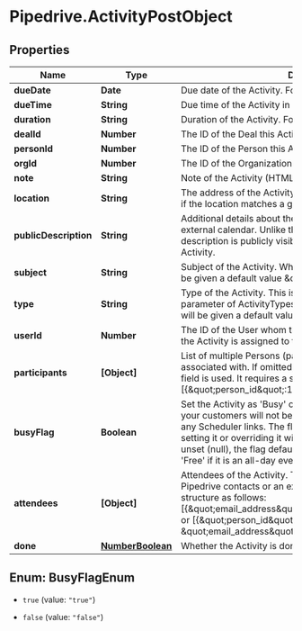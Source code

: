 # Pipedrive.ActivityPostObject

## Properties

Name | Type | Description | Notes
------------ | ------------- | ------------- | -------------
**dueDate** | **Date** | Due date of the Activity. Format: YYYY-MM-DD | [optional] 
**dueTime** | **String** | Due time of the Activity in UTC. Format: HH:MM | [optional] 
**duration** | **String** | Duration of the Activity. Format: HH:MM | [optional] 
**dealId** | **Number** | The ID of the Deal this Activity is associated with | [optional] 
**personId** | **Number** | The ID of the Person this Activity is associated with | [optional] 
**orgId** | **Number** | The ID of the Organization this Activity is associated with | [optional] 
**note** | **String** | Note of the Activity (HTML format) | [optional] 
**location** | **String** | The address of the Activity. Pipedrive will automatically check if the location matches a geo-location on Google maps. | [optional] 
**publicDescription** | **String** | Additional details about the Activity that is synced to your external calendar. Unlike the note added to the Activity, the description is publicly visible to any guests added to the Activity. | [optional] 
**subject** | **String** | Subject of the Activity. When value for subject is not set, it will be given a default value \&quot;Call\&quot;. | [optional] 
**type** | **String** | Type of the Activity. This is in correlation with the key_string parameter of ActivityTypes. When value for type is not set, it will be given a default value \&quot;call\&quot;. | [optional] 
**userId** | **Number** | The ID of the User whom the Activity is assigned to. If omitted, the Activity is assigned to the authorized User. | [optional] 
**participants** | **[Object]** | List of multiple Persons (participants) this Activity is associated with. If omitted, single participant from person_id field is used. It requires a structure as follows: [{\&quot;person_id\&quot;:1,\&quot;primary_flag\&quot;:true}] | [optional] 
**busyFlag** | **Boolean** | Set the Activity as &#39;Busy&#39; or &#39;Free&#39;. If the flag is set to true, your customers will not be able to book that time slot through any Scheduler links. The flag can also be unset by never setting it or overriding it with null. When the value of the flag is unset (null), the flag defaults to &#39;Busy&#39; if it has a time set, and &#39;Free&#39; if it is an all-day event without specified time. | [optional] 
**attendees** | **[Object]** | Attendees of the Activity. This can be either your existing Pipedrive contacts or an external email address. It requires a structure as follows: [{\&quot;email_address\&quot;:\&quot;mail@example.org\&quot;}] or [{\&quot;person_id\&quot;:1, \&quot;email_address\&quot;:\&quot;mail@example.org\&quot;}] | [optional] 
**done** | [**NumberBoolean**](NumberBoolean.md) | Whether the Activity is done or not. 0 &#x3D; Not done, 1 &#x3D; Done | [optional] 



## Enum: BusyFlagEnum


* `true` (value: `"true"`)

* `false` (value: `"false"`)




